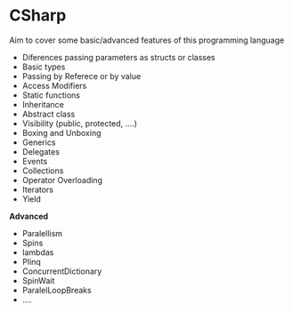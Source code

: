 # CSharp

Aim to cover some basic/advanced features of this programming language

* Diferences passing parameters as structs or classes
* Basic types
* Passing by Referece or by value
* Access Modifiers
* Static functions
* Inheritance
* Abstract class
* Visibility (public, protected, ....)
* Boxing and Unboxing
* Generics
* Delegates
* Events
* Collections
* Operator Overloading
* Iterators
* Yield

**Advanced**

* Paralellism
* Spins
* lambdas
* Plinq
* ConcurrentDictionary
* SpinWait
* ParalelLoopBreaks
* ....

